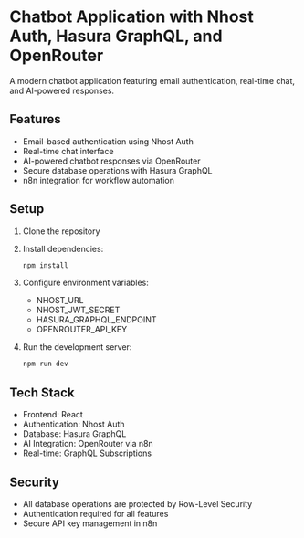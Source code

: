 # Chatbot Application with Nhost Auth, Hasura GraphQL, and OpenRouter

A modern chatbot application featuring email authentication, real-time chat, and AI-powered responses.

## Features

- Email-based authentication using Nhost Auth
- Real-time chat interface
- AI-powered chatbot responses via OpenRouter
- Secure database operations with Hasura GraphQL
- n8n integration for workflow automation

## Setup

1. Clone the repository
2. Install dependencies:
   ```bash
   npm install
   ```
3. Configure environment variables:
   - NHOST_URL
   - NHOST_JWT_SECRET
   - HASURA_GRAPHQL_ENDPOINT
   - OPENROUTER_API_KEY

4. Run the development server:
   ```bash
   npm run dev
   ```

## Tech Stack

- Frontend: React
- Authentication: Nhost Auth
- Database: Hasura GraphQL
- AI Integration: OpenRouter via n8n
- Real-time: GraphQL Subscriptions

## Security

- All database operations are protected by Row-Level Security
- Authentication required for all features
- Secure API key management in n8n
